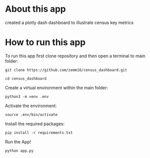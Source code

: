 # About this app
created a plotly dash dashboard to illustrate census key metrics

# How to run this app

To run this app first clone repository and then open a terminal to main folder:

`git clone https://github.com/zemm16/census_dashboard.git`

 `cd census_dashboard`
 
 
Create a virtual environment within the main folder:

`python3 -m venv .env`


Activate the environment:

`source .env/bin/activate`


Install the required packages:

`pip install -r requirements.txt`

Run the App!

`python app.py`

